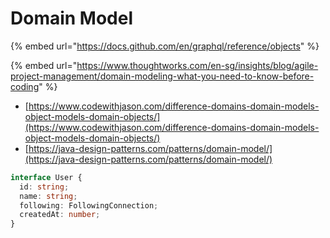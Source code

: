 # Domain Model

{% embed url="https://docs.github.com/en/graphql/reference/objects" %}

{% embed url="https://www.thoughtworks.com/en-sg/insights/blog/agile-project-management/domain-modeling-what-you-need-to-know-before-coding" %}

* [https://www.codewithjason.com/difference-domains-domain-models-object-models-domain-objects/](https://www.codewithjason.com/difference-domains-domain-models-object-models-domain-objects/)
* [https://java-design-patterns.com/patterns/domain-model/](https://java-design-patterns.com/patterns/domain-model/)

```typescript
interface User {
  id: string;
  name: string;
  following: FollowingConnection;
  createdAt: number;
}
```
